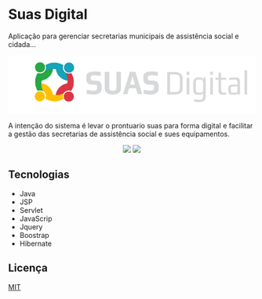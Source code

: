 # Suas Digital

Aplicação para gerenciar secretarias municipais de assistência social e cidada...


<p align="center">
  <img src="/src/main/webapp/dist/img/logo.png" />
</p>

A intenção do sistema é levar o prontuario suas para forma digital e facilitar a gestão das secretarias de assistência social e sues equipamentos. 

<p align='center'>
  <img src='screenshot/login.png'>
  <img src='screenshot/cadastro.png'>
</p>  

## Tecnologias

- Java
- JSP
- Servlet
- JavaScrip
- Jquery
- Boostrap
- Hibernate


## Licença
[MIT](https://choosealicense.com/licenses/mit/)